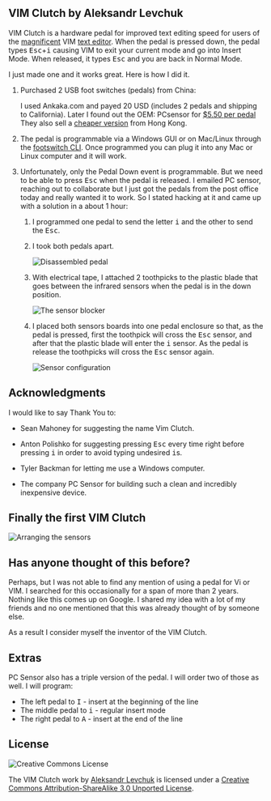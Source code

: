 ## VIM Clutch by Aleksandr Levchuk ##

VIM Clutch is a hardware pedal for improved text editing speed for users of the [magnificent](http://www.viemu.com/a-why-vi-vim.html) VIM [text editor](http://www.vim.org/about.php). When the pedal is pressed down, the pedal types <kbd>Esc</kbd>+<kbd>i</kbd> causing VIM to exit your current mode and go into Insert Mode. When released, it types <kbd>Esc</kbd> and you are back in Normal Mode.

I just made one and it works great. Here is how I did it.

1. Purchased 2 USB foot switches (pedals) from China:

    I used Ankaka.com and payed 20 USD (includes 2 pedals and shipping to California).
    Later I found out the OEM: PCsensor for [$5.50 per pedal](http://www.pcsensor.com/index.php?_a=viewProd&productId=2)
    They also sell a [cheaper version](http://www.suntekstore.com/goods-10010504-pc_usb_foot_switch_keyboard_pedal.html) from Hong Kong.

2. The pedal is programmable via a Windows GUI or on Mac/Linux through the [footswitch CLI](https://github.com/rgerganov/footswitch). Once programmed you can plug it into any Mac or Linux computer and it will work.

3. Unfortunately, only the Pedal Down event is programmable. But we need to be able to press <kbd>Esc</kbd> when the pedal is released. I emailed PC sensor, reaching out to collaborate but I just got the pedals from the post office today and really wanted it to work. So I stated hacking at it and came up with a solution in a about 1 hour:

    1. I programmed one pedal to send the letter <kbd>i</kbd> and the other to send the <kbd>Esc</kbd>.

    2. I took both pedals apart.

        ![Disassembled pedal](https://github.com/alevchuk/vim-clutch/raw/master/pic1.jpg "Pedal disassembly")

    3. With electrical tape, I attached 2 toothpicks to the plastic blade that goes between the infrared sensors when the pedal is in the down position.

        ![The sensor blocker](https://github.com/alevchuk/vim-clutch/raw/master/pic2.jpg "Taping the sensor blocker")

    4. I placed both sensors boards into one pedal enclosure so that, as the pedal is pressed, first the toothpick will cross the <kbd>Esc</kbd> sensor, and after that the plastic blade will enter the <kbd>i</kbd> sensor. As the pedal is release the toothpicks will cross the <kbd>Esc</kbd> sensor again.

        ![Sensor configuration](https://github.com/alevchuk/vim-clutch/raw/master/pic2.jpg "Arranging the sensors")

## Acknowledgments ##

I would like to say Thank You to:

   * Sean Mahoney for suggesting the name Vim Clutch. 

   * Anton Polishko for suggesting pressing <kbd>Esc</kbd> every time right before pressing <kbd>i</kbd> in order to avoid typing undesired <kbd>i</kbd>s.

   * Tyler Backman for letting me use a Windows computer.

   * The company PC Sensor for building such a clean and incredibly inexpensive device.

## Finally the first VIM Clutch ##

  ![Arranging the sensors](https://github.com/alevchuk/vim-clutch/raw/master/pic4.jpg "The final product")

## Has anyone thought of this before? ##

Perhaps, but I was not able to find any mention of using a pedal for Vi or VIM. I searched for this occasionally for a span of more than 2 years. Nothing like this comes up on Google. I shared my idea with a lot of my friends and no one mentioned that this was already thought of by someone else.

As a result I consider myself the inventor of the VIM Clutch.

## Extras ##

PC Sensor also has a triple version of the pedal. I will order two of those as well. I will program:

   * The left pedal to <kbd>I</kbd> - insert at the beginning of the line
   * The middle pedal to <kbd>i</kbd> - regular insert mode
   * The right pedal to <kbd>A</kbd> - insert at the end of the line


## License ##

![Creative Commons License](http://i.creativecommons.org/l/by-sa/3.0/88x31.png "Creative Commons License")

<span xmlns:dct="http://purl.org/dc/terms/" 
href="http://purl.org/dc/dcmitype/Text" property="dct:title" 
rel="dct:type">The VIM Clutch work</span> by <a 
xmlns:cc="http://creativecommons.org/ns#" 
href="https://github.com/alevchuk/vim-clutch" property="cc:attributionName" 
rel="cc:attributionURL">Aleksandr Levchuk</a> is licensed under a <a 
rel="license" href="http://creativecommons.org/licenses/by-sa/3.0/">Creative 
Commons Attribution-ShareAlike 3.0 Unported License</a>.

